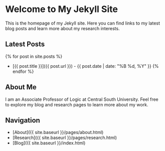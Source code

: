 # Welcome to My Jekyll Site

This is the homepage of my Jekyll site. Here you can find links to my latest blog posts and learn more about my research interests.

## Latest Posts

{% for post in site.posts %}
  * [{{ post.title }}]({{ post.url }}) - {{ post.date | date: "%B %d, %Y" }}
{% endfor %}

## About Me

I am an Associate Professor of Logic at Central South University. Feel free to explore my blog and research pages to learn more about my work.

## Navigation

- [About]({{ site.baseurl }}/pages/about.html)
- [Research]({{ site.baseurl }}/pages/research.html)
- [Blog]({{ site.baseurl }}/index.html)